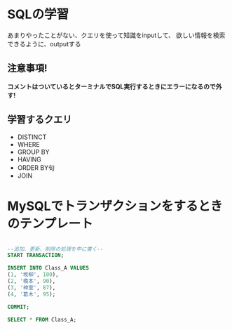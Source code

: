 # SQLの学習

あまりやったことがない、クエリを使って知識をinputして、
欲しい情報を検索できるように、outputする

## 注意事項!
**コメントはついているとターミナルでSQL実行するときにエラーになるので外す!**

## 学習するクエリ
* DISTINCT
* WHERE
* GROUP BY
* HAVING
* ORDER BY句
* JOIN

# MySQLでトランザクションをするときのテンプレート

```sql:TRANSACTION.sql

--追加、更新、削除の処理を中に書く--
START TRANSACTION;

INSERT INTO Class_A VALUES
(1, '坂柳', 100),
(2, '橋本', 90),
(3, '神室', 87),
(4, '葛木', 95);

COMMIT;

SELECT * FROM Class_A;
```